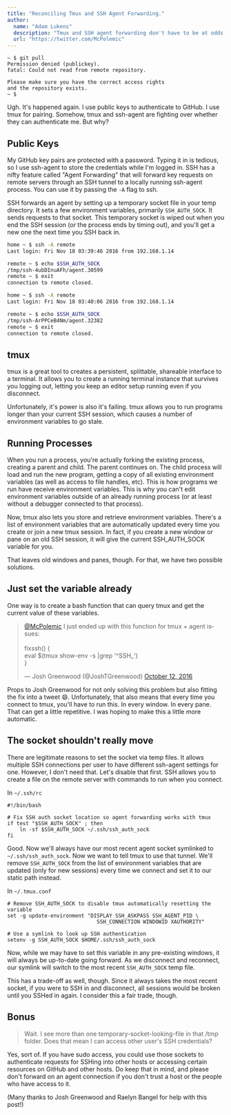 ```yaml
---
title: "Reconciling Tmux and SSH Agent Forwarding."
author:
  name: "Adam Lukens"
  description: "Tmux and SSH agent forwarding don't have to be at odds. Here's a setup that allows you to use agent forwarding without worry."
  url: "https://twitter.com/McPolemic"
---
```


```
~ $ git pull
Permission denied (publickey).
fatal: Could not read from remote repository.

Please make sure you have the correct access rights
and the repository exists.
~ $
```

Ugh. It's happened again. I use public keys to authenticate to GitHub. I use tmux for pairing. Somehow, tmux and ssh-agent are fighting over whether they can authenticate me. But why?

## Public Keys

My GitHub key pairs are protected with a password. Typing it in is tedious, so I use ssh-agent to store the credentials while I'm logged in. SSH has a nifty feature called "Agent Forwarding" that will forward key requests on remote servers through an SSH tunnel to a locally running ssh-agent process. You can use it by passing the `-A` flag to ssh.

SSH forwards an agent by setting up a temporary socket file in your temp directory. It sets a few environment variables, primarily `SSH_AUTH_SOCK`. It sends requests to that socket. This temporary socket is wiped out when you end the SSH session (or the process ends by timing out), and you'll get a new one the next time you SSH back in.

```bash
home ~ $ ssh -A remote
Last login: Fri Nov 18 03:39:46 2016 from 192.168.1.14

remote ~ $ echo $SSH_AUTH_SOCK
/tmp/ssh-4ubDInuAFh/agent.30599
remote ~ $ exit
connection to remote closed.

home ~ $ ssh -A remote
Last login: Fri Nov 18 03:40:06 2016 from 192.168.1.14

remote ~ $ echo $SSH_AUTH_SOCK
/tmp/ssh-ArPPCeB4Nm/agent.32382
remote ~ $ exit
connection to remote closed.

```

## tmux

tmux is a great tool to creates a persistent, splittable, shareable interface to a terminal. It allows you to create a running terminal instance that survives you logging out, letting you keep an editor setup running even if you disconnect.

Unfortunately, it's power is also it's failing. tmux allows you to run programs longer than your current SSH session, which causes a number of environment variables to go stale.

## Running Processes

When you run a process, you're actually forking the existing process, creating a parent and child. The parent continues on. The child process will load and run the new program, getting a copy of all existing environment variables (as well as access to file handles, etc). This is how programs we run have receive environment variables. This is why you can't edit environment variables outside of an already running process (or at least without a debugger connected to that process).

Now, tmux also lets you store and retrieve environment variables. There's a list of environment variables that are automatically updated every time you create or join a new tmux session. In fact, if you create a new window or pane on an old SSH session, it will give the current SSH_AUTH_SOCK variable for you.

That leaves old windows and panes, though. For that, we have two possible solutions.

## Just set the variable already

One way is to create a bash function that can query tmux and get the current value of these variables.

<blockquote class="twitter-tweet" data-conversation="none" data-lang="en"><p lang="en" dir="ltr"><a href="https://twitter.com/McPolemic">@McPolemic</a> I just ended up with this function for tmux + agent issues:<br><br>fixssh() {<br> eval $(tmux show-env -s |grep &#39;^SSH_&#39;)<br>}</p>&mdash; Josh Greenwood (@JoshTGreenwood) <a href="https://twitter.com/JoshTGreenwood/status/786251510099214336">October 12, 2016</a></blockquote> <script async src="//platform.twitter.com/widgets.js" charset="utf-8"></script>

Props to Josh Greenwood for not only solving this problem but also fitting the fix into a tweet 😄. Unfortunately, that also means that every time you connect to tmux, you'll have to run this. In every window. In every pane. That can get a little repetitive. I was hoping to make this a little more automatic.

## The socket shouldn't really move

There are legitimate reasons to set the socket via temp files. It allows multiple SSH connections per user to have different ssh-agent settings for one. However, I don't need that. Let's disable that first. SSH allows you to create a file on the remote server with commands to run when you connect.

In `~/.ssh/rc`

```
#!/bin/bash

# Fix SSH auth socket location so agent forwarding works with tmux
if test "$SSH_AUTH_SOCK" ; then
    ln -sf $SSH_AUTH_SOCK ~/.ssh/ssh_auth_sock
fi
```

Good. Now we'll always have our most recent agent socket symlinked to `~/.ssh/ssh_auth_sock`. Now we want to tell tmux to use that tunnel. We'll remove `SSH_AUTH_SOCK` from the list of environment variables that are updated (only for new sessions) every time we connect and set it to our static path instead.

In `~/.tmux.conf`

``` shell
# Remove SSH_AUTH_SOCK to disable tmux automatically resetting the variable
set -g update-environment "DISPLAY SSH_ASKPASS SSH_AGENT_PID \
                             SSH_CONNECTION WINDOWID XAUTHORITY"

# Use a symlink to look up SSH authentication
setenv -g SSH_AUTH_SOCK $HOME/.ssh/ssh_auth_sock
```

Now, while we may have to set this variable in any pre-existing windows, it will always be up-to-date going forward. As we disconnect and reconnect, our symlink will switch to the most recent `SSH_AUTH_SOCK` temp file.

This has a trade-off as well, though. Since it always takes the most recent socket, if you were to SSH in and disconnect, all sessions would be broken until you SSHed in again. I consider this a fair trade, though.

## Bonus

> Wait. I see more than one temporary-socket-looking-file in that /tmp folder. Does that mean I can access other user's SSH credentials?

Yes, sort of. If you have sudo access, you could use those sockets to authenticate requests for SSHing into other hosts or accessing certain resources on GitHub and other hosts. Do keep that in mind, and please don't forward on an agent connection if you don't trust a host or the people who have access to it.


(Many thanks to Josh Greenwood and Raelyn Bangel for help with this post!)
